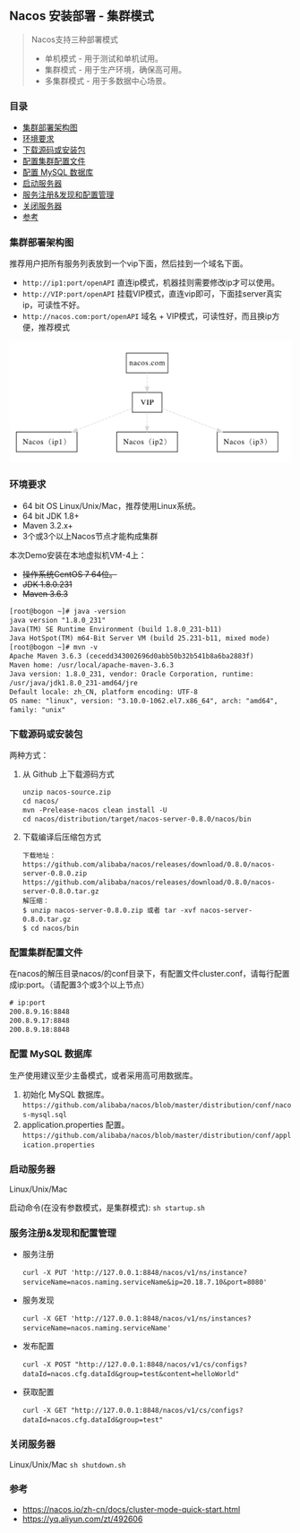 ## Nacos 安装部署 - 集群模式

> Nacos支持三种部署模式
> * 单机模式 - 用于测试和单机试用。
> * 集群模式 - 用于生产环境，确保高可用。
> * 多集群模式 - 用于多数据中心场景。

### 目录
* [集群部署架构图](#集群部署架构图)
* [环境要求](#环境要求)
* [下载源码或安装包](#下载源码或安装包)
* [配置集群配置文件](#配置集群配置文件)
* [配置 MySQL 数据库](#配置-MySQL-数据库)
* [启动服务器](#启动服务器)
* [服务注册&发现和配置管理](#服务注册&发现和配置管理)
* [关闭服务器](#关闭服务器)
* [参考](#参考)

### 集群部署架构图
推荐用户把所有服务列表放到一个vip下面，然后挂到一个域名下面。
* `http://ip1:port/openAPI` 直连ip模式，机器挂则需要修改ip才可以使用。
* `http://VIP:port/openAPI` 挂载VIP模式，直连vip即可，下面挂server真实ip，可读性不好。
* `http://nacos.com:port/openAPI` 域名 + VIP模式，可读性好，而且换ip方便，推荐模式

![集群部署架构图](../images/nacos-cluster-mode.jpeg)

### 环境要求
* 64 bit OS Linux/Unix/Mac，推荐使用Linux系统。
* 64 bit JDK 1.8+
* Maven 3.2.x+
* 3个或3个以上Nacos节点才能构成集群

本次Demo安装在本地虚拟机VM-4上：
* ~~操作系统CentOS 7 64位。~~
* ~~JDK 1.8.0.231~~
* ~~Maven 3.6.3~~
```text
[root@bogon ~]# java -version
java version "1.8.0_231"
Java(TM) SE Runtime Environment (build 1.8.0_231-b11)
Java HotSpot(TM) m64-Bit Server VM (build 25.231-b11, mixed mode)
[root@bogon ~]# mvn -v
Apache Maven 3.6.3 (cecedd343002696d0abb50b32b541b8a6ba2883f)
Maven home: /usr/local/apache-maven-3.6.3
Java version: 1.8.0_231, vendor: Oracle Corporation, runtime: /usr/java/jdk1.8.0_231-amd64/jre
Default locale: zh_CN, platform encoding: UTF-8
OS name: "linux", version: "3.10.0-1062.el7.x86_64", arch: "amd64", family: "unix"
```

### 下载源码或安装包
两种方式：
1. 从 Github 上下载源码方式
    ```text
    unzip nacos-source.zip
    cd nacos/
    mvn -Prelease-nacos clean install -U  
    cd nacos/distribution/target/nacos-server-0.8.0/nacos/bin
    ```
2. 下载编译后压缩包方式
    ```text
    下载地址： 
    https://github.com/alibaba/nacos/releases/download/0.8.0/nacos-server-0.8.0.zip
    https://github.com/alibaba/nacos/releases/download/0.8.0/nacos-server-0.8.0.tar.gz
    解压缩：
    $ unzip nacos-server-0.8.0.zip 或者 tar -xvf nacos-server-0.8.0.tar.gz
    $ cd nacos/bin
    ```

### 配置集群配置文件
在nacos的解压目录nacos/的conf目录下，有配置文件cluster.conf，请每行配置成ip:port。（请配置3个或3个以上节点）
```text
# ip:port
200.8.9.16:8848
200.8.9.17:8848
200.8.9.18:8848
```
### 配置 MySQL 数据库
生产使用建议至少主备模式，或者采用高可用数据库。
1. 初始化 MySQL 数据库。 `https://github.com/alibaba/nacos/blob/master/distribution/conf/nacos-mysql.sql`
2. application.properties 配置。 `https://github.com/alibaba/nacos/blob/master/distribution/conf/application.properties`

### 启动服务器
Linux/Unix/Mac

启动命令(在没有参数模式，是集群模式): `sh startup.sh`

### 服务注册&发现和配置管理
* 服务注册

    `curl -X PUT 'http://127.0.0.1:8848/nacos/v1/ns/instance?serviceName=nacos.naming.serviceName&ip=20.18.7.10&port=8080'`

* 服务发现

    `curl -X GET 'http://127.0.0.1:8848/nacos/v1/ns/instances?serviceName=nacos.naming.serviceName'`

* 发布配置
    
    `curl -X POST "http://127.0.0.1:8848/nacos/v1/cs/configs?dataId=nacos.cfg.dataId&group=test&content=helloWorld"`

* 获取配置

    `curl -X GET "http://127.0.0.1:8848/nacos/v1/cs/configs?dataId=nacos.cfg.dataId&group=test"`

### 关闭服务器
Linux/Unix/Mac `sh shutdown.sh`

### 参考
* https://nacos.io/zh-cn/docs/cluster-mode-quick-start.html
* https://yq.aliyun.com/zt/492606